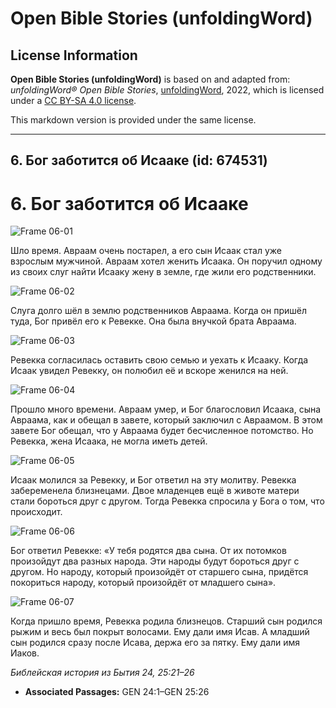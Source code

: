 # Open Bible Stories (unfoldingWord)

## License Information

**Open Bible Stories (unfoldingWord)** is based on and adapted from: _unfoldingWord® Open Bible Stories_, [unfoldingWord](https://unfoldingword.org/utw), 2022, which is licensed under a [CC BY-SA 4.0 license](https://creativecommons.org/licenses/by-sa/4.0/legalcode.en).

This markdown version is provided under the same license.



--------------------------------

## 6. Бог заботится об Исааке (id: 674531)

6\. Бог заботится об Исааке
===========================

![Frame 06-01](https://cdn.door43.org/obs/jpg/360px/obs-en-06-01.jpg)

Шло время. Авраам очень постарел, а его сын Исаак стал уже взрослым мужчиной. Авраам хотел женить Исаака. Он поручил одному из своих слуг найти Исааку жену в земле, где жили его родственники.

![Frame 06-02](https://cdn.door43.org/obs/jpg/360px/obs-en-06-02.jpg)

Слуга долго шёл в землю родственников Авраама. Когда он пришёл туда, Бог привёл его к Ревекке. Она была внучкой брата Авраама.

![Frame 06-03](https://cdn.door43.org/obs/jpg/360px/obs-en-06-03.jpg)

Ревекка согласилась оставить свою семью и уехать к Исааку. Когда Исаак увидел Ревекку, он полюбил её и вскоре женился на ней.

![Frame 06-04](https://cdn.door43.org/obs/jpg/360px/obs-en-06-04.jpg)

Прошло много времени. Авраам умер, и Бог благословил Исаака, сына Авраама, как и обещал в завете, который заключил с Авраамом. В этом завете Бог обещал, что у Авраама будет бесчисленное потомство. Но Ревекка, жена Исаака, не могла иметь детей.

![Frame 06-05](https://cdn.door43.org/obs/jpg/360px/obs-en-06-05.jpg)

Исаак молился за Ревекку, и Бог ответил на эту молитву. Ревекка забеременела близнецами. Двое младенцев ещё в животе матери стали бороться друг с другом. Тогда Ревекка спросила у Бога о том, что происходит.

![Frame 06-06](https://cdn.door43.org/obs/jpg/360px/obs-en-06-06.jpg)

Бог ответил Ревекке: «У тебя родятся два сына. От их потомков произойдут два разных народа. Эти народы будут бороться друг с другом. Но народу, который произойдёт от старшего сына, придётся покориться народу, который произойдёт от младшего сына».

![Frame 06-07](https://cdn.door43.org/obs/jpg/360px/obs-en-06-07.jpg)

Когда пришло время, Ревекка родила близнецов. Старший сын родился рыжим и весь был покрыт волосами. Ему дали имя Исав. А младший сын родился сразу после Исава, держа его за пятку. Ему дали имя Иаков.

*Библейская история из Бытия 24, 25:21–26*

* **Associated Passages:** GEN 24:1–GEN 25:26

